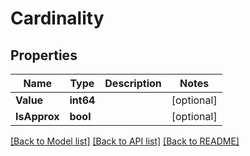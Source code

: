 # Cardinality

## Properties

Name | Type | Description | Notes
------------ | ------------- | ------------- | -------------
**Value** | **int64** |  | [optional] 
**IsApprox** | **bool** |  | [optional] 

[[Back to Model list]](../README.md#documentation-for-models) [[Back to API list]](../README.md#documentation-for-api-endpoints) [[Back to README]](../README.md)


